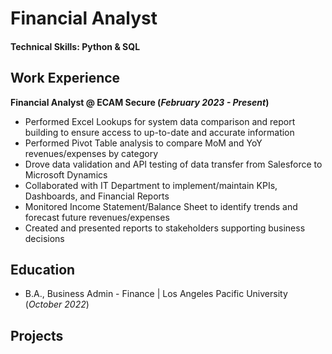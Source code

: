 # Financial Analyst

#### Technical Skills: Python & SQL							       		


## Work Experience
**Financial Analyst @ ECAM Secure (_February 2023 - Present_)**
- Performed Excel Lookups for system data comparison and report building to ensure access to up-to-date and accurate information  
- Performed Pivot Table analysis to compare MoM and YoY revenues/expenses by category  
- Drove data validation and API testing of data transfer from Salesforce to Microsoft Dynamics  
- Collaborated with IT Department to implement/maintain KPIs, Dashboards, and Financial Reports  
- Monitored Income Statement/Balance Sheet to identify trends and forecast future revenues/expenses  
- Created and presented reports to stakeholders supporting business decisions 


## Education
- B.A., Business Admin - Finance | Los Angeles Pacific University (_October 2022_)				

## Projects





